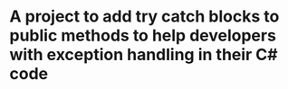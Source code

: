 # A project to add try catch blocks to public methods to help developers with exception handling in their C# code #
